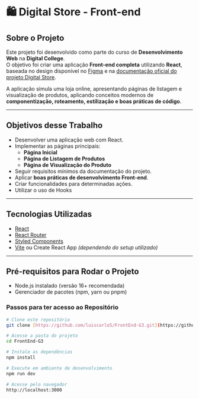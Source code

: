 # 🛍️ Digital Store - Front-end

## Sobre o Projeto
Este projeto foi desenvolvido como parte do curso de **Desenvolvimento Web** na **Digital College**.  
O objetivo foi criar uma aplicação **Front-end completa** utilizando **React**, baseada no design disponível no [Figma](https://www.figma.com/design/cfb4F7ZXMFQmvmTn3PKI4z/DRIP-STORE---DIGITAL-COLLEGE?node-id=22-30) e na [documentação oficial do projeto Digital Store](https://github.com/digitalcollegebr/projeto-digital-store).  

A aplicação simula uma loja online, apresentando páginas de listagem e visualização de produtos, aplicando conceitos modernos de **componentização, roteamento, estilização e boas práticas de código**.  

---

## Objetivos desse Trabalho
- Desenvolver uma aplicação web com React.
- Implementar as páginas principais:
  - **Página Inicial**
  - **Página de Listagem de Produtos**
  - **Página de Visualização do Produto**
- Seguir requisitos mínimos da documentação do projeto.
- Aplicar **boas práticas de desenvolvimento Front-end**.
- Criar funcionalidades para determinadas ações.
- Utilizar o uso de Hooks

---

## Tecnologias Utilizadas
- [React](https://react.dev/)  
- [React Router](https://reactrouter.com/)  
- [Styled Components](https://styled-components.com/)  
- [Vite](https://vitejs.dev/) ou Create React App *(dependendo do setup utilizado)*  

---

## Pré-requisitos para Rodar o Projeto 
- Node.js instalado (versão 16+ recomendada)
- Gerenciador de pacotes (npm, yarn ou pnpm)

### Passos para ter acesso ao Repositório
```bash
# Clone este repositório
git clone [https://github.com/luiscarlo5/FrontEnd-G3.git](https://github.com/luiscarlo5/FrontEnd-G3.git)

# Acesse a pasta do projeto
cd FrontEnd-G3

# Instale as dependências
npm install

# Execute em ambiente de desenvolvimento
npm run dev

# Acesse pelo navegador
http://localhost:3000
